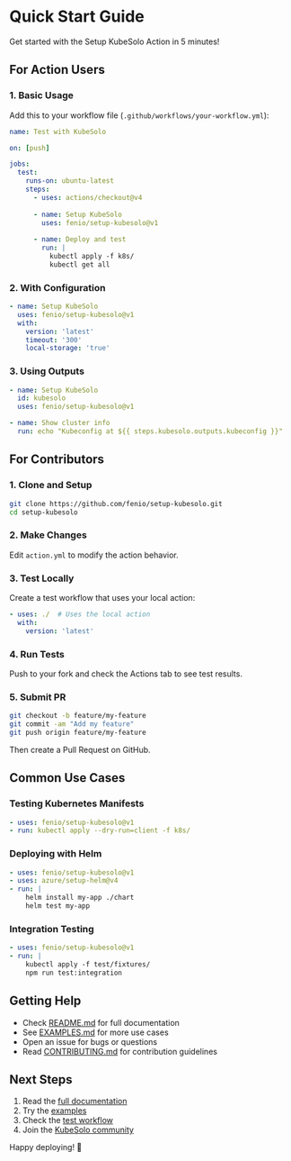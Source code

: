 # Quick Start Guide

Get started with the Setup KubeSolo Action in 5 minutes!

## For Action Users

### 1. Basic Usage

Add this to your workflow file (`.github/workflows/your-workflow.yml`):

```yaml
name: Test with KubeSolo

on: [push]

jobs:
  test:
    runs-on: ubuntu-latest
    steps:
      - uses: actions/checkout@v4
      
      - name: Setup KubeSolo
        uses: fenio/setup-kubesolo@v1
      
      - name: Deploy and test
        run: |
          kubectl apply -f k8s/
          kubectl get all
```

### 2. With Configuration

```yaml
- name: Setup KubeSolo
  uses: fenio/setup-kubesolo@v1
  with:
    version: 'latest'
    timeout: '300'
    local-storage: 'true'
```

### 3. Using Outputs

```yaml
- name: Setup KubeSolo
  id: kubesolo
  uses: fenio/setup-kubesolo@v1

- name: Show cluster info
  run: echo "Kubeconfig at ${{ steps.kubesolo.outputs.kubeconfig }}"
```

## For Contributors

### 1. Clone and Setup

```bash
git clone https://github.com/fenio/setup-kubesolo.git
cd setup-kubesolo
```

### 2. Make Changes

Edit `action.yml` to modify the action behavior.

### 3. Test Locally

Create a test workflow that uses your local action:

```yaml
- uses: ./  # Uses the local action
  with:
    version: 'latest'
```

### 4. Run Tests

Push to your fork and check the Actions tab to see test results.

### 5. Submit PR

```bash
git checkout -b feature/my-feature
git commit -am "Add my feature"
git push origin feature/my-feature
```

Then create a Pull Request on GitHub.

## Common Use Cases

### Testing Kubernetes Manifests

```yaml
- uses: fenio/setup-kubesolo@v1
- run: kubectl apply --dry-run=client -f k8s/
```

### Deploying with Helm

```yaml
- uses: fenio/setup-kubesolo@v1
- uses: azure/setup-helm@v4
- run: |
    helm install my-app ./chart
    helm test my-app
```

### Integration Testing

```yaml
- uses: fenio/setup-kubesolo@v1
- run: |
    kubectl apply -f test/fixtures/
    npm run test:integration
```

## Getting Help

- Check [README.md](README.md) for full documentation
- See [EXAMPLES.md](EXAMPLES.md) for more use cases
- Open an issue for bugs or questions
- Read [CONTRIBUTING.md](CONTRIBUTING.md) for contribution guidelines

## Next Steps

1. Read the [full documentation](README.md)
2. Try the [examples](EXAMPLES.md)
3. Check the [test workflow](.github/workflows/test.yml)
4. Join the [KubeSolo community](https://github.com/portainer/kubesolo)

Happy deploying! 🚀
